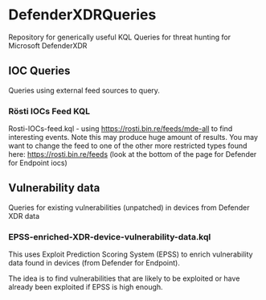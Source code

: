 # DefenderXDRQueries
Repository for generically useful KQL Queries for threat hunting for Microsoft DefenderXDR

## IOC Queries
Queries using external feed sources to query.

### Rösti IOCs Feed KQL

Rosti-IOCs-feed.kql - using https://rosti.bin.re/feeds/mde-all to find interesting events. Note this may produce huge amount of results. You may want to change the feed to one of the other more restricted types found here: https://rosti.bin.re/feeds (look at the bottom of the page for Defender for Endpoint iocs)

## Vulnerability data

Queries for existing vulnerabilities (unpatched) in devices from Defender XDR data

### EPSS-enriched-XDR-device-vulnerability-data.kql

This uses Exploit Prediction Scoring System (EPSS) to enrich vulnerability data found in devices (from Defender for Endpoint).

The idea is to find vulnerabilities that are likely to be exploited or have already been exploited if EPSS is high enough.



